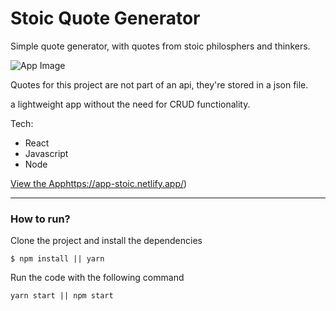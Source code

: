 # Stoic Quote Generator

Simple quote generator, with quotes from stoic philosphers and thinkers.

![App Image](https://www.richardmiddleton.me/wp-content/uploads/2018/08/Screen-Shot-2018-08-28-at-16.58.57-1024x556.png)

Quotes for this project are not part of an api, they're stored in a json file.
<!-- I had never made anything this way, it works well for such -->
a lightweight app without the need for CRUD functionality.

Tech: 
- React
- Javascript
- Node


[View the App](https://app-stoic.netlify.app/)https://app-stoic.netlify.app/)


--- 


### How to run?

Clone the project and install the dependencies
```shell
$ npm install || yarn
```

Run the code with the following command
```shell
yarn start || npm start
```
